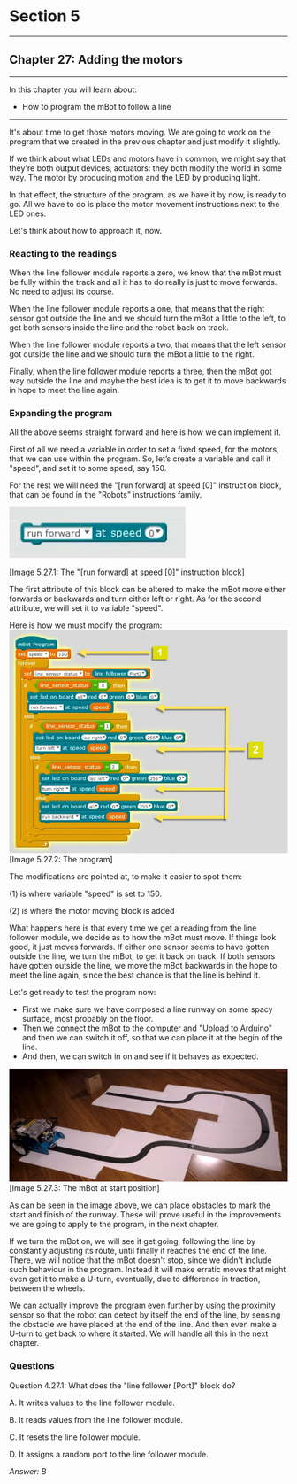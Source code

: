 # Section 5

---

## Chapter 27: Adding the motors

---

In this chapter you will learn about:

* How to program the mBot to follow a line

---

It's about time to get those motors moving. We are going to work on the program that we created in the previous chapter and just modify it slightly.

If we think about what LEDs and motors have in common, we might say that they're both output devices, actuators: they both modify the world in some way. The motor by producing motion and the LED by producing light.

In that effect, the structure of the program, as we have it by now, is ready to go. All we have to do is place the motor movement instructions next to the LED ones.

Let's think about how to approach it, now.

### **Reacting to the readings**

When the line follower module reports a zero, we know that the mBot must be fully within the track and all it has to do really is just to move forwards. No need to adjust its course.

When the line follower module reports a one, that means that the right sensor got outside the line and we should turn the mBot a little to the left, to get both sensors inside the line and the robot back on track.

When the line follower module reports a two, that means that the left sensor got outside the line and we should turn the mBot a little to the right.

Finally, when the line follower module reports a three, then the mBot got way outside the line and maybe the best idea is to get it to move backwards in hope to meet the line again.

### **Expanding the program**

All the above seems straight forward and here is how we can implement it.

First of all we need a variable in order to set a fixed speed, for the motors, that we can use within the program. So, let’s create a variable and call it "speed", and set it to some speed, say 150.

For the rest we will need the "\[run forward\] at speed \[0\]" instruction block, that can be found in the "Robots" instructions family.

![](/assets/Img.5.27.1.jpg)

\[Image 5.27.1: The "\[run forward\] at speed \[0\]" instruction block\]

The first attribute of this block can be altered to make the mBot move either forwards or backwards and turn either left or right. As for the second attribute, we will set it to variable "speed".

Here is how we must modify the program:![](/assets/Img.5.27.2.jpg)\[Image 5.27.2: The program\]

The modifications are pointed at, to make it easier to spot them:

\(1\) is where variable "speed" is set to 150.

\(2\) is where the motor moving block is added

What happens here is that every time we get a reading from the line follower module, we decide as to how the mBot must move. If things look good, it just moves forwards. If either one sensor seems to have gotten outside the line, we turn the mBot, to get it back on track. If both sensors have gotten outside the line, we move the mBot backwards in the hope to meet the line again, since the best chance is that the line is behind it.

Let's get ready to test the program now:

* First we make sure we have composed a line runway on some spacy surface, most probably on the floor.
* Then we connect the mBot to the computer and "Upload to Arduino" and then we can switch it off, so that we can place it at the begin of the line.
* And then, we can switch in on and see if it behaves as expected.

![](/assets/Img.5.27.3.jpg)\[Image 5.27.3: The mBot at start position\]

As can be seen in the image above, we can place obstacles to mark the start and finish of the runway. These will prove useful in the improvements we are going to apply to the program, in the next chapter.

If we turn the mBot on, we will see it get going, following the line by constantly adjusting its route, until finally it reaches the end of the line. There, we will notice that the mBot doesn't stop, since we didn't include such behaviour in the program. Instead it will make erratic moves that might even get it to make a U-turn, eventually, due to difference in traction, between the wheels.

We can actually improve the program even further by using the proximity sensor so that the robot can detect by itself the end of the line, by sensing the obstacle we have placed at the end of the line. And then even make a U-turn to get back to where it started. We will handle all this in the next chapter.

### Questions

Question 4.27.1: What does the "line follower \[Port\]" block do?

A. It writes values to the line follower module.

B. It reads values from the line follower module.

C. It resets the line follower module.

D. It assigns a random port to the line follower module.

_Answer: B_


